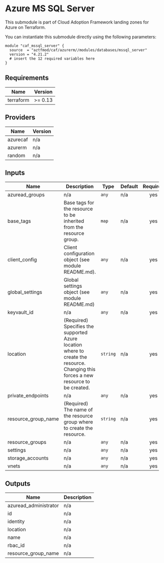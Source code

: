 # Azure MS SQL Server

This submodule is part of Cloud Adoption Framework landing zones for Azure on Terraform.

You can instantiate this submodule directly using the following parameters:

```
module "caf_mssql_server" {
  source  = "aztfmod/caf/azurerm//modules/databases/mssql_server"
  version = "4.21.2"
  # insert the 12 required variables here
}
```

<!-- BEGINNING OF PRE-COMMIT-TERRAFORM DOCS HOOK -->
## Requirements

| Name | Version |
|------|---------|
| terraform | >= 0.13 |

## Providers

| Name | Version |
|------|---------|
| azurecaf | n/a |
| azurerm | n/a |
| random | n/a |

## Inputs

| Name | Description | Type | Default | Required |
|------|-------------|------|---------|:--------:|
| azuread\_groups | n/a | `any` | n/a | yes |
| base\_tags | Base tags for the resource to be inherited from the resource group. | `map` | n/a | yes |
| client\_config | Client configuration object (see module README.md). | `any` | n/a | yes |
| global\_settings | Global settings object (see module README.md) | `any` | n/a | yes |
| keyvault\_id | n/a | `any` | n/a | yes |
| location | (Required) Specifies the supported Azure location where to create the resource. Changing this forces a new resource to be created. | `string` | n/a | yes |
| private\_endpoints | n/a | `any` | n/a | yes |
| resource\_group\_name | (Required) The name of the resource group where to create the resource. | `string` | n/a | yes |
| resource\_groups | n/a | `any` | n/a | yes |
| settings | n/a | `any` | n/a | yes |
| storage\_accounts | n/a | `any` | n/a | yes |
| vnets | n/a | `any` | n/a | yes |

## Outputs

| Name | Description |
|------|-------------|
| azuread\_administrator | n/a |
| id | n/a |
| identity | n/a |
| location | n/a |
| name | n/a |
| rbac\_id | n/a |
| resource\_group\_name | n/a |

<!-- END OF PRE-COMMIT-TERRAFORM DOCS HOOK -->